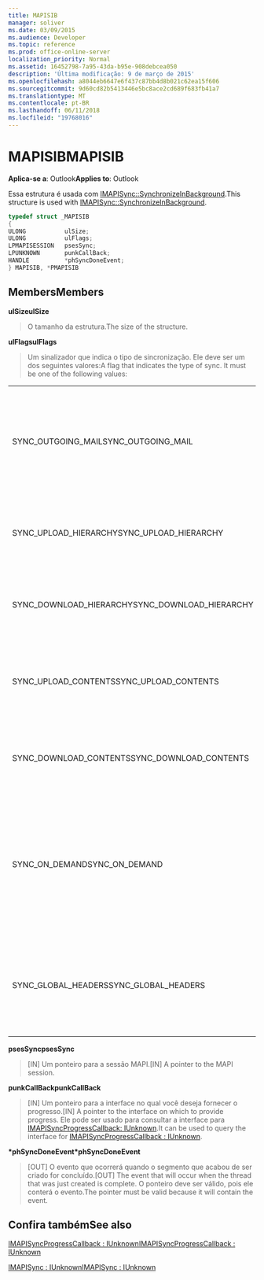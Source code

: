 ```yaml
---
title: MAPISIB
manager: soliver
ms.date: 03/09/2015
ms.audience: Developer
ms.topic: reference
ms.prod: office-online-server
localization_priority: Normal
ms.assetid: 16452798-7a95-43da-b95e-908debcea050
description: 'Última modificação: 9 de março de 2015'
ms.openlocfilehash: a8044eb6647e6f437c87bb4d8b021c62ea15f606
ms.sourcegitcommit: 9d60cd82b5413446e5bc8ace2cd689f683fb41a7
ms.translationtype: MT
ms.contentlocale: pt-BR
ms.lasthandoff: 06/11/2018
ms.locfileid: "19768016"
---
```

# <a name="mapisib"></a><span data-ttu-id="2fc55-103">MAPISIB</span><span class="sxs-lookup"><span data-stu-id="2fc55-103">MAPISIB</span></span>

  
  
<span data-ttu-id="2fc55-104">**Aplica-se a**: Outlook</span><span class="sxs-lookup"><span data-stu-id="2fc55-104">**Applies to**: Outlook</span></span> 
  
<span data-ttu-id="2fc55-105">Essa estrutura é usada com [IMAPISync::SynchronizeInBackground](imapisyncsynchronizeinbackground.md).</span><span class="sxs-lookup"><span data-stu-id="2fc55-105">This structure is used with [IMAPISync::SynchronizeInBackground](imapisyncsynchronizeinbackground.md).</span></span>
  
```cpp
typedef struct _MAPISIB
{
ULONG           ulSize;                
ULONG           ulFlags;
LPMAPISESSION   psesSync;
LPUNKNOWN       punkCallBack;
HANDLE          *phSyncDoneEvent;    
} MAPISIB, *PMAPISIB
```

## <a name="members"></a><span data-ttu-id="2fc55-106">Members</span><span class="sxs-lookup"><span data-stu-id="2fc55-106">Members</span></span>

 <span data-ttu-id="2fc55-107">**ulSize**</span><span class="sxs-lookup"><span data-stu-id="2fc55-107">**ulSize**</span></span>
  
> <span data-ttu-id="2fc55-108">O tamanho da estrutura.</span><span class="sxs-lookup"><span data-stu-id="2fc55-108">The size of the structure.</span></span>
    
 <span data-ttu-id="2fc55-109">**ulFlags**</span><span class="sxs-lookup"><span data-stu-id="2fc55-109">**ulFlags**</span></span>
  
> <span data-ttu-id="2fc55-110">Um sinalizador que indica o tipo de sincronização. Ele deve ser um dos seguintes valores:</span><span class="sxs-lookup"><span data-stu-id="2fc55-110">A flag that indicates the type of sync. It must be one of the following values:</span></span>
    
||||
|:-----|:-----|:-----|
|<span data-ttu-id="2fc55-111">SYNC_OUTGOING_MAIL</span><span class="sxs-lookup"><span data-stu-id="2fc55-111">SYNC_OUTGOING_MAIL</span></span>  <br/> |<span data-ttu-id="2fc55-112">0x00000200</span><span class="sxs-lookup"><span data-stu-id="2fc55-112">0x00000200</span></span>  <br/> |<span data-ttu-id="2fc55-113">Envie a mensagem para o servidor (não está atualmente em uso).</span><span class="sxs-lookup"><span data-stu-id="2fc55-113">Send the message to the server (not currently in use).</span></span>  <br/> |
|<span data-ttu-id="2fc55-114">SYNC_UPLOAD_HIERARCHY</span><span class="sxs-lookup"><span data-stu-id="2fc55-114">SYNC_UPLOAD_HIERARCHY</span></span>  <br/> |<span data-ttu-id="2fc55-115">0x00000001</span><span class="sxs-lookup"><span data-stu-id="2fc55-115">0x00000001</span></span>  <br/> |<span data-ttu-id="2fc55-116">Hierarquia de push altera para o servidor.</span><span class="sxs-lookup"><span data-stu-id="2fc55-116">Push hierarchy changes to the server.</span></span>  <br/> |
|<span data-ttu-id="2fc55-117">SYNC_DOWNLOAD_HIERARCHY</span><span class="sxs-lookup"><span data-stu-id="2fc55-117">SYNC_DOWNLOAD_HIERARCHY</span></span>  <br/> |<span data-ttu-id="2fc55-118">0x00000002</span><span class="sxs-lookup"><span data-stu-id="2fc55-118">0x00000002</span></span>  <br/> |<span data-ttu-id="2fc55-119">Retire as alterações de hierarquia do servidor.</span><span class="sxs-lookup"><span data-stu-id="2fc55-119">Pull hierarchy changes from server.</span></span>  <br/> |
|<span data-ttu-id="2fc55-120">SYNC_UPLOAD_CONTENTS</span><span class="sxs-lookup"><span data-stu-id="2fc55-120">SYNC_UPLOAD_CONTENTS</span></span>  <br/> |<span data-ttu-id="2fc55-121">0x00000040</span><span class="sxs-lookup"><span data-stu-id="2fc55-121">0x00000040</span></span>  <br/> |<span data-ttu-id="2fc55-122">Enviar mensagem for alterado para o servidor.</span><span class="sxs-lookup"><span data-stu-id="2fc55-122">Push message changes to server.</span></span>  <br/> |
|<span data-ttu-id="2fc55-123">SYNC_DOWNLOAD_CONTENTS</span><span class="sxs-lookup"><span data-stu-id="2fc55-123">SYNC_DOWNLOAD_CONTENTS</span></span>  <br/> |<span data-ttu-id="2fc55-124">0x00000080</span><span class="sxs-lookup"><span data-stu-id="2fc55-124">0x00000080</span></span>  <br/> |<span data-ttu-id="2fc55-125">Receba a mensagem é alterado do servidor.</span><span class="sxs-lookup"><span data-stu-id="2fc55-125">Pull message changes from server.</span></span>  <br/> |
|<span data-ttu-id="2fc55-126">SYNC_ON_DEMAND</span><span class="sxs-lookup"><span data-stu-id="2fc55-126">SYNC_ON_DEMAND</span></span>  <br/> |<span data-ttu-id="2fc55-127">0x20000000</span><span class="sxs-lookup"><span data-stu-id="2fc55-127">0x20000000</span></span>  <br/> |<span data-ttu-id="2fc55-128">A sincronização foi iniciada pelo usuário e deve ser uma prioridade mais alta.</span><span class="sxs-lookup"><span data-stu-id="2fc55-128">The sync was initiated by the user and should be a higher priority.</span></span>  <br/> |
|<span data-ttu-id="2fc55-129">SYNC_GLOBAL_HEADERS</span><span class="sxs-lookup"><span data-stu-id="2fc55-129">SYNC_GLOBAL_HEADERS</span></span>  <br/> |<span data-ttu-id="2fc55-130">0x02000000</span><span class="sxs-lookup"><span data-stu-id="2fc55-130">0x02000000</span></span>  <br/> |<span data-ttu-id="2fc55-131">Só deve sincronizar cabeçalhos e corpos não está cheio.</span><span class="sxs-lookup"><span data-stu-id="2fc55-131">Should only sync headers and not full bodies.</span></span>  <br/> |
   
 <span data-ttu-id="2fc55-132">**psesSync**</span><span class="sxs-lookup"><span data-stu-id="2fc55-132">**psesSync**</span></span>
  
> <span data-ttu-id="2fc55-133">[IN] Um ponteiro para a sessão MAPI.</span><span class="sxs-lookup"><span data-stu-id="2fc55-133">[IN] A pointer to the MAPI session.</span></span>
    
 <span data-ttu-id="2fc55-134">**punkCallBack**</span><span class="sxs-lookup"><span data-stu-id="2fc55-134">**punkCallBack**</span></span>
  
> <span data-ttu-id="2fc55-135">[IN] Um ponteiro para a interface no qual você deseja fornecer o progresso.</span><span class="sxs-lookup"><span data-stu-id="2fc55-135">[IN] A pointer to the interface on which to provide progress.</span></span> <span data-ttu-id="2fc55-136">Ele pode ser usado para consultar a interface para [IMAPISyncProgressCallback: IUnknown](imapisyncprogresscallbackiunknown.md).</span><span class="sxs-lookup"><span data-stu-id="2fc55-136">It can be used to query the interface for [IMAPISyncProgressCallback : IUnknown](imapisyncprogresscallbackiunknown.md).</span></span>
    
 <span data-ttu-id="2fc55-137">**\*phSyncDoneEvent**</span><span class="sxs-lookup"><span data-stu-id="2fc55-137">**\*phSyncDoneEvent**</span></span>
  
> <span data-ttu-id="2fc55-138">[OUT] O evento que ocorrerá quando o segmento que acabou de ser criado for concluído.</span><span class="sxs-lookup"><span data-stu-id="2fc55-138">[OUT] The event that will occur when the thread that was just created is complete.</span></span> <span data-ttu-id="2fc55-139">O ponteiro deve ser válido, pois ele conterá o evento.</span><span class="sxs-lookup"><span data-stu-id="2fc55-139">The pointer must be valid because it will contain the event.</span></span>
    
## <a name="see-also"></a><span data-ttu-id="2fc55-140">Confira também</span><span class="sxs-lookup"><span data-stu-id="2fc55-140">See also</span></span>



[<span data-ttu-id="2fc55-141">IMAPISyncProgressCallback : IUnknown</span><span class="sxs-lookup"><span data-stu-id="2fc55-141">IMAPISyncProgressCallback : IUnknown</span></span>](imapisyncprogresscallbackiunknown.md)
  
[<span data-ttu-id="2fc55-142">IMAPISync : IUnknown</span><span class="sxs-lookup"><span data-stu-id="2fc55-142">IMAPISync : IUnknown</span></span>](imapisynciunknown.md)


